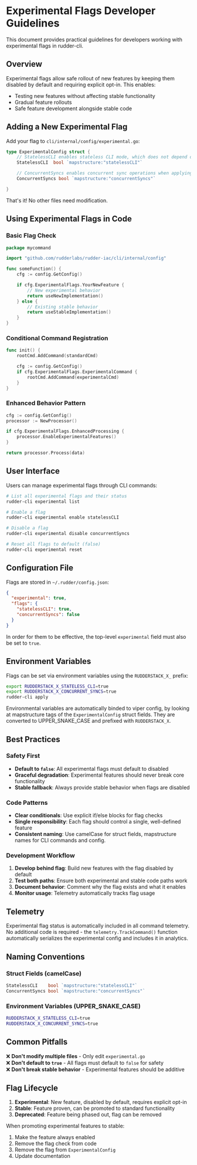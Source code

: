# Experimental Flags Developer Guidelines

This document provides practical guidelines for developers working with experimental flags in rudder-cli.

## Overview

Experimental flags allow safe rollout of new features by keeping them disabled by default and requiring explicit opt-in. This enables:

- Testing new features without affecting stable functionality
- Gradual feature rollouts
- Safe feature development alongside stable code

## Adding a New Experimental Flag

Add your flag to `cli/internal/config/experimental.go`:

```go
type ExperimentalConfig struct {
    // StatelessCLI enables stateless CLI mode, which does not depend on resource state being persisted across runs
    StatelessCLI  bool `mapstructure:"statelessCLI"`

    // ConcurrentSyncs enables concurrent sync operations when applying changes
    ConcurrentSyncs bool `mapstructure:"concurrentSyncs"`

}
```

That's it! No other files need modification.

## Using Experimental Flags in Code

### Basic Flag Check

```go
package mycommand

import "github.com/rudderlabs/rudder-iac/cli/internal/config"

func someFunction() {
    cfg := config.GetConfig()

    if cfg.ExperimentalFlags.YourNewFeature {
        // New experimental behavior
        return useNewImplementation()
    } else {
        // Existing stable behavior
        return useStableImplementation()
    }
}
```

### Conditional Command Registration

```go
func init() {
    rootCmd.AddCommand(standardCmd)

    cfg := config.GetConfig()
    if cfg.ExperimentalFlags.ExperimentalCommand {
        rootCmd.AddCommand(experimentalCmd)
    }
}
```

### Enhanced Behavior Pattern

```go
cfg := config.GetConfig()
processor := NewProcessor()

if cfg.ExperimentalFlags.EnhancedProcessing {
    processor.EnableExperimentalFeatures()
}

return processor.Process(data)
```

## User Interface

Users can manage experimental flags through CLI commands:

```bash
# List all experimental flags and their status
rudder-cli experimental list

# Enable a flag
rudder-cli experimental enable statelessCLI

# Disable a flag
rudder-cli experimental disable concurrentSyncs

# Reset all flags to default (false)
rudder-cli experimental reset
```

## Configuration File

Flags are stored in `~/.rudder/config.json`:

```json
{
  "experimental": true,
  "flags": {
    "statelessCLI": true,
    "concurrentSyncs": false
  }
}
```

In order for them to be effective, the top-level `experimental` field must also be set to `true`.

## Environment Variables

Flags can be set via environment variables using the `RUDDERSTACK_X_` prefix:

```bash
export RUDDERSTACK_X_STATELESS_CLI=true
export RUDDERSTACK_X_CONCURRENT_SYNCS=true
rudder-cli apply
```

Environmental variables are automatically binded to viper config, by looking at mapstructure tags of the `ExperimentalConfig` struct fields. They are converted to UPPER_SNAKE_CASE and prefixed with `RUDDERSTACK_X`.

## Best Practices

### Safety First

- **Default to `false`**: All experimental flags must default to disabled
- **Graceful degradation**: Experimental features should never break core functionality
- **Stable fallback**: Always provide stable behavior when flags are disabled

### Code Patterns

- **Clear conditionals**: Use explicit if/else blocks for flag checks
- **Single responsibility**: Each flag should control a single, well-defined feature
- **Consistent naming**: Use camelCase for struct fields, mapstructure names for CLI commands and config.

### Development Workflow

1. **Develop behind flag**: Build new features with the flag disabled by default
2. **Test both paths**: Ensure both experimental and stable code paths work
3. **Document behavior**: Comment why the flag exists and what it enables
4. **Monitor usage**: Telemetry automatically tracks flag usage

## Telemetry

Experimental flag status is automatically included in all command telemetry. No additional code is required - the `telemetry.TrackCommand()` function automatically serializes the experimental config and includes it in analytics.

## Naming Conventions

### Struct Fields (camelCase)

```go
StatelessCLI    bool `mapstructure:"statelessCLI"`
ConcurrentSyncs bool `mapstructure:"concurrentSyncs"`
```

### Environment Variables (UPPER_SNAKE_CASE)

```bash
RUDDERSTACK_X_STATELESS_CLI=true
RUDDERSTACK_X_CONCURRENT_SYNCS=true
```

## Common Pitfalls

❌ **Don't modify multiple files** - Only edit `experimental.go`  
❌ **Don't default to `true`** - All flags must default to `false` for safety  
❌ **Don't break stable behavior** - Experimental features should be additive

## Flag Lifecycle

1. **Experimental**: New feature, disabled by default, requires explicit opt-in
2. **Stable**: Feature proven, can be promoted to standard functionality
3. **Deprecated**: Feature being phased out, flag can be removed

When promoting experimental features to stable:

1. Make the feature always enabled
2. Remove the flag check from code
3. Remove the flag from `ExperimentalConfig`
4. Update documentation
